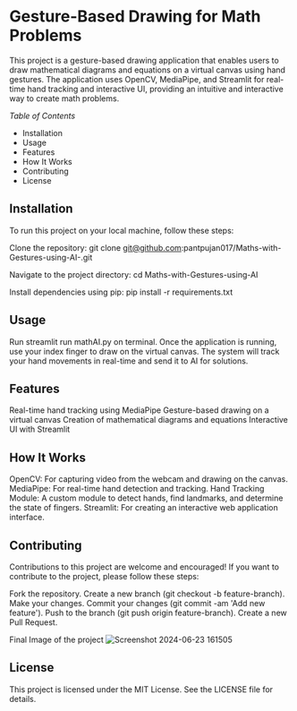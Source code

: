 # Gesture-Based Drawing for Math Problems

This project is a gesture-based drawing application that enables users to draw mathematical diagrams and equations on a virtual canvas using hand gestures. The application uses OpenCV, MediaPipe, and Streamlit 
for real-time hand tracking and interactive UI, providing an intuitive and interactive way to create math problems.

*Table of Contents*

- Installation
- Usage
- Features
- How It Works
- Contributing
- License

## Installation
To run this project on your local machine, follow these steps:

Clone the repository: git clone git@github.com:pantpujan017/Maths-with-Gestures-using-AI-.git

Navigate to the project directory: cd Maths-with-Gestures-using-AI

Install dependencies using pip: pip install -r requirements.txt

## Usage
Run streamlit run mathAI.py on terminal.
Once the application is running, use your index finger to draw on the virtual canvas. The system will track your hand movements in real-time and send it to AI for solutions.

## Features
Real-time hand tracking using MediaPipe
Gesture-based drawing on a virtual canvas
Creation of mathematical diagrams and equations
Interactive UI with Streamlit

## How It Works
OpenCV: For capturing video from the webcam and drawing on the canvas.
MediaPipe: For real-time hand detection and tracking.
Hand Tracking Module: A custom module to detect hands, find landmarks, and determine the state of fingers.
Streamlit: For creating an interactive web application interface.

## Contributing
Contributions to this project are welcome and encouraged! If you want to contribute to the project, please follow these steps:

Fork the repository.
Create a new branch (git checkout -b feature-branch).
Make your changes.
Commit your changes (git commit -am 'Add new feature').
Push to the branch (git push origin feature-branch).
Create a new Pull Request.

Final Image of the project
![Screenshot 2024-06-23 161505](https://github.com/pantpujan017/Maths-with-Gestures-using-AI-/assets/173246130/f25bd2c3-27e9-41fe-a22e-11c92390d6b6)




## License
This project is licensed under the MIT License. See the LICENSE file for details.
